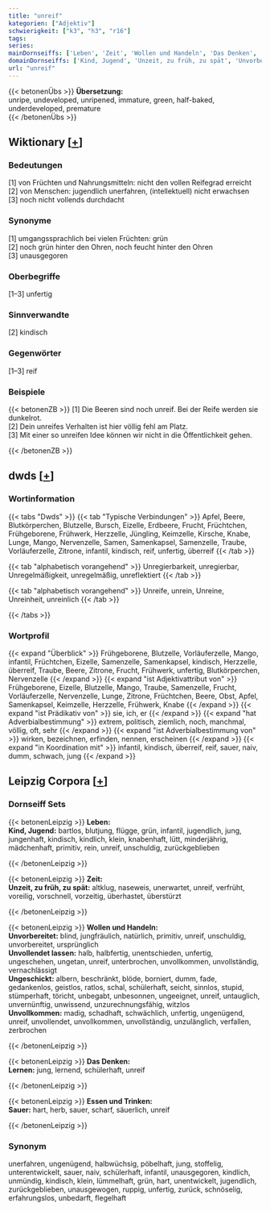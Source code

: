 ```yaml
---
title: "unreif"
kategorien: ["Adjektiv"]
schwierigkeit: ["k3", "h3", "r16"]
tags:
series:
mainDornseiffs: ['Leben', 'Zeit', 'Wollen und Handeln', 'Das Denken', 'Essen und Trinken']
domainDornseiffs: ['Kind, Jugend', 'Unzeit, zu früh, zu spät', 'Unvorbereitet', 'Unvollendet lassen', 'Ungeschickt', 'Unvollkommen', 'Lernen', 'Sauer']
url: "unreif"
---
```


{{< betonenÜbs >}}
**Übersetzung:**  
unripe, undeveloped, unripened, immature, green, half-baked, underdeveloped, premature  
{{< /betonenÜbs >}}

## Wiktionary [[+](https://de.wiktionary.org/wiki/unreif)]

### Bedeutungen
[1] von Früchten und Nahrungsmitteln: nicht den vollen Reifegrad erreicht  
[2] von Menschen: jugendlich unerfahren, (intellektuell) nicht erwachsen  
[3] noch nicht vollends durchdacht  

### Synonyme
[1] umgangssprachlich bei vielen Früchten: grün  
[2] noch grün hinter den Ohren, noch feucht hinter den Ohren  
[3] unausgegoren  

### Oberbegriffe
[1–3] unfertig  

### Sinnverwandte
[2] kindisch  

### Gegenwörter
[1–3] reif  

### Beispiele
{{< betonenZB >}}
[1] Die Beeren sind noch unreif. Bei der Reife werden sie dunkelrot.  
[2] Dein unreifes Verhalten ist hier völlig fehl am Platz.  
[3] Mit einer so unreifen Idee können wir nicht in die Öffentlichkeit gehen.  

{{< /betonenZB >}}


## dwds [[+](https://www.dwds.de/wb/unreif)]

### Wortinformation
{{< tabs "Dwds" >}}
{{< tab "Typische Verbindungen" >}}
Apfel, Beere, Blutkörperchen, Blutzelle, Bursch, Eizelle, Erdbeere, Frucht, Früchtchen, Frühgeborene, Frühwerk, Herzzelle, Jüngling, Keimzelle, Kirsche, Knabe, Lunge, Mango, Nervenzelle, Samen, Samenkapsel, Samenzelle, Traube, Vorläuferzelle, Zitrone, infantil, kindisch, reif, unfertig, überreif
{{< /tab >}}

{{< tab "alphabetisch vorangehend" >}}
Unregierbarkeit, unregierbar, Unregelmäßigkeit, unregelmäßig, unreflektiert
{{< /tab >}}

{{< tab "alphabetisch vorangehend" >}}
Unreife, unrein, Unreine, Unreinheit, unreinlich
{{< /tab >}}

{{< /tabs >}}

### Wortprofil
{{< expand "Überblick" >}} Frühgeborene, Blutzelle, Vorläuferzelle, Mango, infantil, Früchtchen, Eizelle, Samenzelle, Samenkapsel, kindisch, Herzzelle, überreif, Traube, Beere, Zitrone, Frucht, Frühwerk, unfertig, Blutkörperchen, Nervenzelle {{< /expand >}}
{{< expand "ist Adjektivattribut von" >}} Frühgeborene, Eizelle, Blutzelle, Mango, Traube, Samenzelle, Frucht, Vorläuferzelle, Nervenzelle, Lunge, Zitrone, Früchtchen, Beere, Obst, Apfel, Samenkapsel, Keimzelle, Herzzelle, Frühwerk, Knabe {{< /expand >}}
{{< expand "ist Prädikativ von" >}} sie, ich, er {{< /expand >}}
{{< expand "hat Adverbialbestimmung" >}} extrem, politisch, ziemlich, noch, manchmal, völlig, oft, sehr {{< /expand >}}
{{< expand "ist Adverbialbestimmung von" >}} wirken, bezeichnen, erfinden, nennen, erscheinen {{< /expand >}}
{{< expand "in Koordination mit" >}} infantil, kindisch, überreif, reif, sauer, naiv, dumm, schwach, jung {{< /expand >}}

## Leipzig Corpora [[+](https://corpora.uni-leipzig.de/en/res?word=unreif&corpusId=deu_newscrawl-public_2018)]

### Dornseiff Sets
{{< betonenLeipzig >}}
**Leben:**  
**Kind, Jugend:** bartlos, blutjung, flügge, grün, infantil, jugendlich, jung, jungenhaft, kindisch, kindlich, klein, knabenhaft, lütt, minderjährig, mädchenhaft, primitiv, rein, unreif, unschuldig, zurückgeblieben  

{{< /betonenLeipzig >}}


{{< betonenLeipzig >}}
**Zeit:**  
**Unzeit, zu früh, zu spät:** altklug, naseweis, unerwartet, unreif, verfrüht, voreilig, vorschnell, vorzeitig, überhastet, überstürzt  

{{< /betonenLeipzig >}}


{{< betonenLeipzig >}}
**Wollen und Handeln:**  
**Unvorbereitet:** blind, jungfräulich, natürlich, primitiv, unreif, unschuldig, unvorbereitet, ursprünglich  
**Unvollendet lassen:** halb, halbfertig, unentschieden, unfertig, ungeschehen, ungetan, unreif, unterbrochen, unvollkommen, unvollständig, vernachlässigt  
**Ungeschickt:** albern, beschränkt, blöde, borniert, dumm, fade, gedankenlos, geistlos, ratlos, schal, schülerhaft, seicht, sinnlos, stupid, stümperhaft, töricht, unbegabt, unbesonnen, ungeeignet, unreif, untauglich, unvernünftig, unwissend, unzurechnungsfähig, witzlos  
**Unvollkommen:** madig, schadhaft, schwächlich, unfertig, ungenügend, unreif, unvollendet, unvollkommen, unvollständig, unzulänglich, verfallen, zerbrochen  

{{< /betonenLeipzig >}}


{{< betonenLeipzig >}}
**Das Denken:**  
**Lernen:** jung, lernend, schülerhaft, unreif  

{{< /betonenLeipzig >}}


{{< betonenLeipzig >}}
**Essen und Trinken:**  
**Sauer:** hart, herb, sauer, scharf, säuerlich, unreif  

{{< /betonenLeipzig >}}

### Synonym
unerfahren, ungenügend, halbwüchsig, pöbelhaft, jung, stoffelig, unterentwickelt, sauer, naiv, schülerhaft, infantil, unausgegoren, kindlich, unmündig, kindisch, klein, lümmelhaft, grün, hart, unentwickelt, jugendlich, zurückgeblieben, unausgewogen, ruppig, unfertig, zurück, schnöselig, erfahrungslos, unbedarft, flegelhaft

